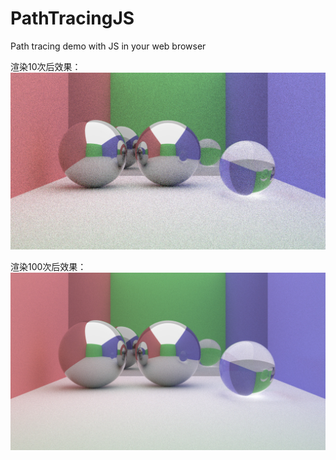 # PathTracingJS
Path tracing demo with JS in your web browser

渲染10次后效果：
![](example_10.jpg)

渲染100次后效果：
![](example_100.jpg)
